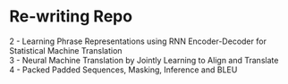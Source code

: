 
<h1>Re-writing Repo</h1>

 2 - Learning Phrase Representations using RNN Encoder-Decoder for Statistical Machine Translation<br>
 3 - Neural Machine Translation by Jointly Learning to Align and Translate<br>
 4 - Packed Padded Sequences, Masking, Inference and BLEU
